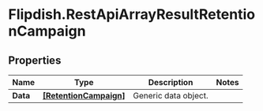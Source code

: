 # Flipdish.RestApiArrayResultRetentionCampaign

## Properties
Name | Type | Description | Notes
------------ | ------------- | ------------- | -------------
**Data** | [**[RetentionCampaign]**](RetentionCampaign.md) | Generic data object. | 


